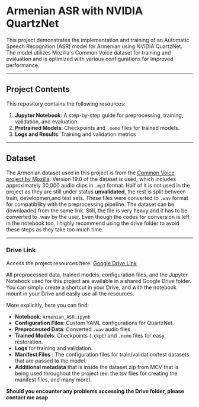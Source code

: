 # Armenian ASR with NVIDIA QuartzNet

This project demonstrates the implementation and training of an Automatic Speech Recognition (ASR) model for Armenian using NVIDIA QuartzNet. The model utilizes Mozilla's Common Voice dataset for training and evaluation and is optimized with various configurations for improved performance.

---

## Project Contents

This repository contains the following resources:

1. **Jupyter Notebook**: A step-by-step guide for preprocessing, training, validation, and evaluation.
2. **Pretrained Models**: Checkpoints and `.nemo` files for trained models.
3. **Logs and Results**: Training and validation metrics 

---

## Dataset

The Armenian dataset used in this project is from the [Common Voice project by Mozilla](https://commonvoice.mozilla.org/hy-AM/datasets). Version 19.0 of the dataset is used, which includes approximately 30,000 audio clips in `.mp3` format. Half of it is not used in the project as they are still under status **unvalidated**, the rest is split between train, developmen,and test sets. These files were converted to `.wav` format for compatibility with the preprocessing pipeline. The dataset can be downloaded from the same link. Still, the file is very heavy and it has to be converted to .wav by the user. Even though the codes for conversion is left in the notebook too, I highly recommend using the drive folder to avoid these steps as they take too much time.


---




### Drive Link
Access the project resources here: [Google Drive Link](https://drive.google.com/drive/folders/1-0H2O_2IwMNCJAQfgolBoxSgLMnvNX6n?usp=sharing)

All preprocessed data, trained models, configuration files, and the Jupyter Notebook used for this project are available in a shared Google Drive folder. You can simply create a shortcut in your Drive, and with the notebook mount in your Drive and easily use all the resources.

More explicitly, here you can find:
- **Notebook**: `Armenian_ASR.ipynb`
- **Configuration Files**: Custom YAML configurations for QuartzNet.
- **Preprocessed Data**: Converted `.wav` audio files.
- **Trained Models**: Checkpoints (`.ckpt`) and `.nemo` files for easy restoration.
- **Logs** for training and validation.
- **Manifest Files** : The configuration files for train/validation/test datasets that are passed to the model.
- **Additional metadata** that is inside the dataset zip from MCV that is being used throughout the project (ex. the tsv files for creating the manifest files, and many more).

**Should you encounter any problems accessing the Drive folder, please contact me asap**